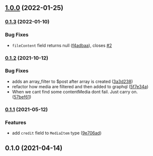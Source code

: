 ## [1.0.0](https://github.com/whitespace-se/wordpress-plugin-wp-graphql-extras/compare/v0.1.3...v1.0.0) (2022-01-25)

### [0.1.3](https://github.com/whitespace-se/wordpress-plugin-wp-graphql-extras/compare/v0.1.2...v0.1.3) (2022-01-10)


### Bug Fixes

* `fileContent` field returns null ([f4adbaa](https://github.com/whitespace-se/wordpress-plugin-wp-graphql-extras/commit/f4adbaa0c3d480edf10a39e10aa1421a4b038bed)), closes [#2](https://github.com/whitespace-se/wordpress-plugin-wp-graphql-extras/issues/2)

### [0.1.2](https://github.com/whitespace-se/wordpress-plugin-wp-graphql-extras/compare/v0.1.1...v0.1.2) (2021-10-12)


### Bug Fixes

* adds an array_filter to $post after array is created ([3a3d238](https://github.com/whitespace-se/wordpress-plugin-wp-graphql-extras/commit/3a3d23872af1a0a8ae51ed21bdc40fa926f2616f))
* refactor how media are filtered and then added to graphql ([5f7e34a](https://github.com/whitespace-se/wordpress-plugin-wp-graphql-extras/commit/5f7e34aca28f8c6a00ab0e182317796ae52982e3))
* When we cant find some contentMedia dont fail. Just carry on.  ([57bef61](https://github.com/whitespace-se/wordpress-plugin-wp-graphql-extras/commit/57bef61358495ad306420c17b3bfba12a797f493))

### [0.1.1](https://github.com/whitespace-se/wordpress-plugin-wp-graphql-extras/compare/v0.1.0...v0.1.1) (2021-05-12)


### Features

* add `credit` field to `MediaItem` type ([9e706ad](https://github.com/whitespace-se/wordpress-plugin-wp-graphql-extras/commit/9e706add33b8c0f6d83eeafc2724b6a028ca5be8))

## 0.1.0 (2021-04-14)

